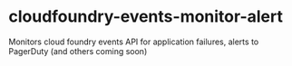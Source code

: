# cloudfoundry-events-monitor-alert
Monitors cloud foundry events API for application failures, alerts to PagerDuty (and others coming soon)
